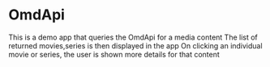 # OmdApi

This is a demo app that queries the OmdApi for a media content
The list of returned movies,series is then displayed in the app
On clicking an individual movie or series, the user is shown more details for that content
